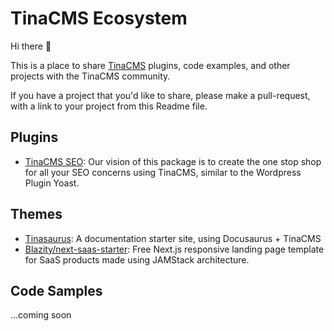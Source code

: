 # TinaCMS Ecosystem

Hi there 👋

This is a place to share [TinaCMS](https://tina.io) plugins, code examples, and other projects with the TinaCMS community.

If you have a project that you'd like to share, please make a pull-request, with a link to your project from this Readme file. 

## Plugins

* [TinaCMS SEO](https://github.com/pcode-at/tinacms-seo): Our vision of this package is to create the one stop shop for all your SEO concerns using TinaCMS, similar to the Wordpress Plugin Yoast.


## Themes

* [Tinasaurus](https://github.com/tinacms/tinasaurus): A documentation starter site, using Docusaurus + TinaCMS
* [Blazity/next-saas-starter](https://github.com/Blazity/next-saas-starter): Free Next.js responsive landing page template for SaaS products made using JAMStack architecture.



## Code Samples

...coming soon
